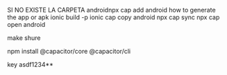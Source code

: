 SI NO EXISTE LA CARPETA androidnpx
cap add android
how to generate the app or apk
ionic build -p
ionic cap copy android
npx cap sync
npx cap open android


make shure

npm install @capacitor/core @capacitor/cli


key
asdf1234**